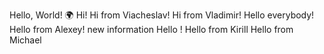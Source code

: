 Hello, World! 🌍
Hi!
Hi from Viacheslav!
Hi from Vladimir!
Hello everybody!
Hello from Alexey!
new information
Hello !
Hello from Kirill
Hello from Michael
